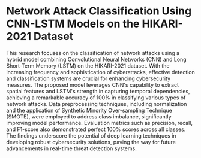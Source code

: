 # Network Attack Classification Using CNN-LSTM Models on the HIKARI-2021 Dataset

This research focuses on the classification of network attacks using a hybrid model combining Convolutional Neural Networks (CNN) and Long Short-Term Memory (LSTM) on the HIKARI-2021 dataset. With the increasing frequency and sophistication of cyberattacks, effective detection and classification systems are crucial for enhancing cybersecurity measures. The proposed model leverages CNN's capability to extract spatial features and LSTM's strength in capturing temporal dependencies, achieving a remarkable accuracy of 100% in classifying various types of network attacks. Data preprocessing techniques, including normalization and the application of Synthetic Minority Over-sampling Technique (SMOTE), were employed to address class imbalance, significantly improving model performance. Evaluation metrics such as precision, recall, and F1-score also demonstrated perfect 100% scores across all classes. The findings underscore the potential of deep learning techniques in developing robust cybersecurity solutions, paving the way for future advancements in real-time threat detection systems.
